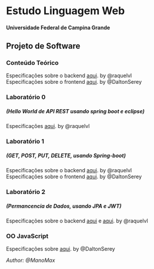 # Estudo Linguagem Web
#### Universidade Federal de Campina Grande

## Projeto de Software

### Conteúdo Teórico
Especificações sobre o backend [aqui](https://raquelvl.github.io/psoft/). by @raquelvl
<br>Especificações sobre o frontend [aqui](https://daltonserey.github.io/psoft/). by @DaltonSerey

### Laboratório 0
##### (Hello World de API REST usando spring boot e eclipse)
Especificações [aqui](https://raquelvl.github.io/psoft/material/back_hello.html).  by @raquelvl

### Laboratório 1
##### (GET, POST, PUT, DELETE, usando Spring-boot)
Especificações sobre o backend [aqui](https://docs.google.com/document/d/e/2PACX-1vQYsle9B363IU3oDw6hJxn9diVd9-yLOUfCLFQCQehRkf4195xmaY5wjWHOQXGHTRkiv_j0Kfc-qFQq/pub). by @raquelvl
<br>Especificações sobre o frontend [aqui](https://daltonserey.github.io/psoft/0-exercicios/1-frontend_api_raquel/#1). by @DaltonSerey

### Laboratório 2
##### (Permancencia de Dados, usando JPA e JWT)
Especificações sobre o backend [aqui](https://raquelvl.github.io/psoft/aulas/lab2_backend.html)
e [aqui](https://raquelvl.github.io/psoft/material/back_JWT_exemplo.html). by @raquelvl

### OO JavaScript
Especificações sobre [aqui](https://daltonserey.github.io/psoft/2.3-javascript/oo-javascript/#1). by @DaltonSerey

<p><i>Author: @ManoMax</i></p>
